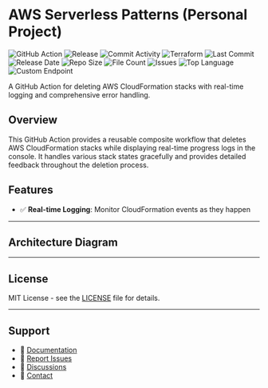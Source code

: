 # AWS Serverless Patterns (Personal Project)

![GitHub Action](https://img.shields.io/badge/GitHub-Action-blue?logo=github)&nbsp;![Release](https://github.com/subhamay-bhattacharyya/5201-serverless-patterns-tf/actions/workflows/release.yaml/badge.svg)&nbsp;![Commit Activity](https://img.shields.io/github/commit-activity/t/subhamay-bhattacharyya/5201-serverless-patterns-tf)&nbsp;![Terraform](https://img.shields.io/badge/AWS-Terraform-orange?logo=amazonaws)&nbsp;![Last Commit](https://img.shields.io/github/last-commit/subhamay-bhattacharyya/5201-serverless-patterns-tf)&nbsp;![Release Date](https://img.shields.io/github/release-date/subhamay-bhattacharyya/5201-serverless-patterns-tf)&nbsp;![Repo Size](https://img.shields.io/github/repo-size/subhamay-bhattacharyya/5201-serverless-patterns-tf)&nbsp;![File Count](https://img.shields.io/github/directory-file-count/subhamay-bhattacharyya/5201-serverless-patterns-tf)&nbsp;![Issues](https://img.shields.io/github/issues/subhamay-bhattacharyya/5201-serverless-patterns-tf)&nbsp;![Top Language](https://img.shields.io/github/languages/top/subhamay-bhattacharyya/5201-serverless-patterns-tf)&nbsp;![Custom Endpoint](https://img.shields.io/endpoint?url=https://gist.githubusercontent.com/bsubhamay/14bd79a812b8e9b7de2c3d3317df1746/raw/5201-serverless-patterns-tf.json?)


A GitHub Action for deleting AWS CloudFormation stacks with real-time logging and comprehensive error handling.

## Overview

This GitHub Action provides a reusable composite workflow that deletes AWS CloudFormation stacks while displaying real-time progress logs in the console. It handles various stack states gracefully and provides detailed feedback throughout the deletion process.

## Features

- ✅ **Real-time Logging**: Monitor CloudFormation events as they happen

---

## Architecture Diagram


---

## License

MIT License - see the [LICENSE](LICENSE) file for details.

---

## Support

- 📖 [Documentation](https://github.com/subhamay-bhattacharyya/5201-serverless-patterns-tf/wiki)
- 🐛 [Report Issues](https://github.com/subhamay-bhattacharyya/5201-serverless-patterns-tf/issues)
- 💬 [Discussions](https://github.com/subhamay-bhattacharyya/5201-serverless-patterns-tf/discussions)
- 📧 [Contact](mailto:support@subhamay.aws@gmail.com)